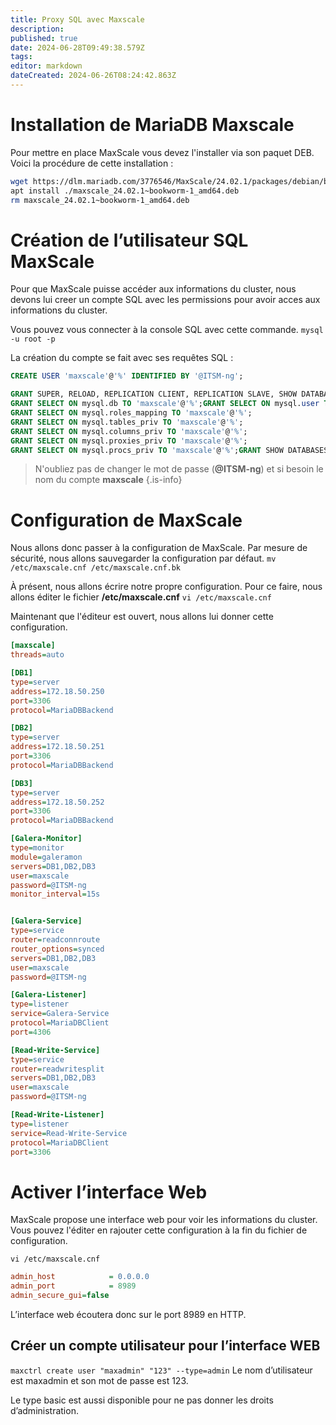 ```yaml
---
title: Proxy SQL avec Maxscale
description: 
published: true
date: 2024-06-28T09:49:38.579Z
tags: 
editor: markdown
dateCreated: 2024-06-26T08:24:42.863Z
---
```


# Installation de MariaDB Maxscale
Pour mettre en place MaxScale vous devez l'installer via son paquet DEB. Voici la procédure de cette installation :

```bash
wget https://dlm.mariadb.com/3776546/MaxScale/24.02.1/packages/debian/bookworm/x86_64/maxscale_24.02.1~bookworm-1_amd64.deb
apt install ./maxscale_24.02.1~bookworm-1_amd64.deb
rm maxscale_24.02.1~bookworm-1_amd64.deb
```

# Création  de l’utilisateur SQL MaxScale
Pour que MaxScale puisse accéder aux informations du cluster, nous devons lui creer un compte SQL avec les permissions pour avoir acces aux informations du cluster.

Vous pouvez vous connecter à la console SQL avec cette commande.
`mysql -u root -p`

La création du compte se fait avec ses requêtes SQL :
```SQL
CREATE USER 'maxscale'@'%' IDENTIFIED BY '@ITSM-ng';

GRANT SUPER, RELOAD, REPLICATION CLIENT, REPLICATION SLAVE, SHOW DATABASES ON *.* TO 'maxscale'@'%';
GRANT SELECT ON mysql.db TO 'maxscale'@'%';GRANT SELECT ON mysql.user TO 'maxscale'@'%';
GRANT SELECT ON mysql.roles_mapping TO 'maxscale'@'%';
GRANT SELECT ON mysql.tables_priv TO 'maxscale'@'%';
GRANT SELECT ON mysql.columns_priv TO 'maxscale'@'%';
GRANT SELECT ON mysql.proxies_priv TO 'maxscale'@'%';
GRANT SELECT ON mysql.procs_priv TO 'maxscale'@'%';GRANT SHOW DATABASES ON *.* TO 'maxscale'@'%';
```

> N'oubliez pas de changer le mot de passe (**@ITSM-ng**) et si besoin le nom du compte **maxscale**
{.is-info}


# Configuration de MaxScale
Nous allons donc passer à la configuration de MaxScale. Par mesure de sécurité, nous allons sauvegarder la configuration par défaut.
`mv /etc/maxscale.cnf /etc/maxscale.cnf.bk`

À présent, nous allons écrire notre propre configuration. Pour ce faire, nous allons éditer le fichier **/etc/maxscale.cnf**
`vi /etc/maxscale.cnf`

Maintenant que l'éditeur est ouvert, nous allons lui donner cette configuration.

```ini
[maxscale]
threads=auto

[DB1]
type=server 
address=172.18.50.250
port=3306 
protocol=MariaDBBackend

[DB2]
type=server 
address=172.18.50.251
port=3306 
protocol=MariaDBBackend

[DB3]
type=server 
address=172.18.50.252
port=3306 
protocol=MariaDBBackend

[Galera-Monitor]
type=monitor
module=galeramon 
servers=DB1,DB2,DB3 
user=maxscale
password=@ITSM-ng
monitor_interval=15s 


[Galera-Service] 
type=service 
router=readconnroute 
router_options=synced 
servers=DB1,DB2,DB3
user=maxscale 
password=@ITSM-ng

[Galera-Listener] 
type=listener 
service=Galera-Service 
protocol=MariaDBClient 
port=4306

[Read-Write-Service]
type=service
router=readwritesplit
servers=DB1,DB2,DB3
user=maxscale
password=@ITSM-ng

[Read-Write-Listener]
type=listener
service=Read-Write-Service
protocol=MariaDBClient
port=3306
```
# Activer l’interface Web
MaxScale propose une interface web pour voir les informations du cluster. Vous pouvez l'éditer en rajouter cette configuration à la fin du fichier de configuration.

`vi /etc/maxscale.cnf`

```ini
admin_host            = 0.0.0.0
admin_port            = 8989
admin_secure_gui=false
``` 
L’interface web écoutera donc sur le port 8989 en HTTP.

## Créer un compte utilisateur pour l’interface WEB
`maxctrl create user "maxadmin" "123" --type=admin`
Le nom d’utilisateur est maxadmin et son mot de passe est 123.

Le type basic est aussi disponible pour ne pas donner les droits d’administration.
